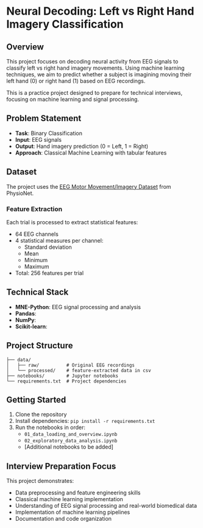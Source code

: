 # Neural Decoding: Left vs Right Hand Imagery Classification

## Overview
This project focuses on decoding neural activity from EEG signals to classify left vs right hand imagery movements. Using machine learning techniques, we aim to predict whether a subject is imagining moving their left hand (0) or right hand (1) based on EEG recordings.

This is a practice project designed to prepare for technical interviews, focusing on machine learning and signal processing. 

## Problem Statement
- **Task**: Binary Classification
- **Input**: EEG signals
- **Output**: Hand imagery prediction (0 = Left, 1 = Right)
- **Approach**: Classical Machine Learning with tabular features

## Dataset
The project uses the [EEG Motor Movement/Imagery Dataset](https://physionet.org/content/eegmmidb/1.0.0/) from PhysioNet.

### Feature Extraction
Each trial is processed to extract statistical features:
- 64 EEG channels
- 4 statistical measures per channel:
  - Standard deviation
  - Mean
  - Minimum
  - Maximum
- Total: 256 features per trial

## Technical Stack
- **MNE-Python**: EEG signal processing and analysis
- **Pandas**:
- **NumPy**: 
- **Scikit-learn**: 

## Project Structure
```
├── data/
│   ├── raw/          # Original EEG recordings
│   └── processed/    # feature-extracted data in csv
├── notebooks/        # Jupyter notebooks
└── requirements.txt  # Project dependencies
```

## Getting Started
1. Clone the repository
2. Install dependencies: `pip install -r requirements.txt`
3. Run the notebooks in order:
   - `01_data_loading_and_overview.ipynb`
   - `02_exploratory_data_analysis.ipynb`
   - [Additional notebooks to be added]

## Interview Preparation Focus
This project demonstrates:
- Data preprocessing and feature engineering skills
- Classical machine learning implementation
- Understanding of EEG signal processing and real-world biomedical data
- Implementation of machine learning pipelines
- Documentation and code organization